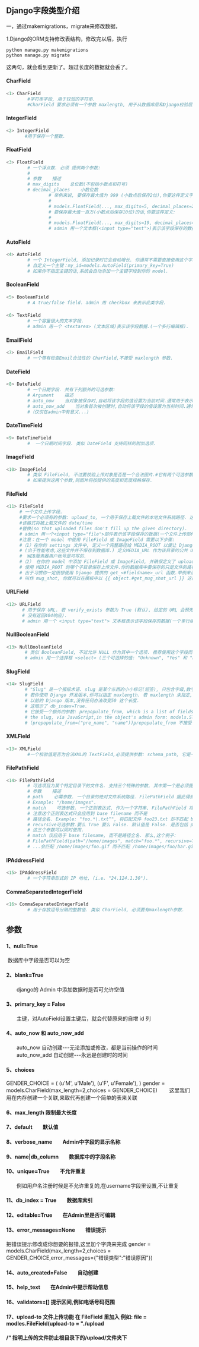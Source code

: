 ## Django字段类型介绍

一，通过makemigrations，migrate来修改数据，

1.Django的ORM支持修改表结构，修改完以后，执行

```shell
python manage.py makemigrations
python manage.py migrate
```
这两句，就会看到更新了。超过长度的数据就会丢了。

#### CharField

```python
<1> CharField
        #字符串字段, 用于较短的字符串.
        #CharField 要求必须有一个参数 maxlength, 用于从数据库层和Django校验层限制该字段所允许的最大字符数.
```
#### IntegerField
```python
<2> IntegerField
       #用于保存一个整数.
```
#### FloatField
```python
<3> FloatField
        # 一个浮点数. 必须 提供两个参数:
        #
        # 参数    描述
        # max_digits    总位数(不包括小数点和符号)
        # decimal_places    小数位数
                # 举例来说, 要保存最大值为 999 (小数点后保存2位),你要这样定义字段:
                #
                # models.FloatField(..., max_digits=5, decimal_places=2)
                # 要保存最大值一百万(小数点后保存10位)的话,你要这样定义:
                #
                # models.FloatField(..., max_digits=19, decimal_places=10)
                # admin 用一个文本框(<input type="text">)表示该字段保存的数据.
```
#### AutoField
```python
<4> AutoField
        # 一个 IntegerField, 添加记录时它会自动增长. 你通常不需要直接使用这个字段; 
        # 自定义一个主键：my_id=models.AutoField(primary_key=True)
        # 如果你不指定主键的话,系统会自动添加一个主键字段到你的 model.
```
#### BooleanField
```python
<5> BooleanField
        # A true/false field. admin 用 checkbox 来表示此类字段.
```
#### 
```python
<6> TextField
        # 一个容量很大的文本字段.
        # admin 用一个 <textarea> (文本区域)表示该字段数据.(一个多行编辑框).
```
#### EmailField
```python
<7> EmailField
        # 一个带有检查Email合法性的 CharField,不接受 maxlength 参数.
```
#### DateField
```python
<8> DateField
        # 一个日期字段. 共有下列额外的可选参数:
        # Argument    描述
        # auto_now    当对象被保存时,自动将该字段的值设置为当前时间.通常用于表示 "last-modified" 时间戳.
        # auto_now_add    当对象首次被创建时,自动将该字段的值设置为当前时间.通常用于表示对象创建时间.
        #（仅仅在admin中有意义...)
```
#### DateTimeField
```python
<9> DateTimeField
        #  一个日期时间字段. 类似 DateField 支持同样的附加选项.
```
#### ImageField
```python
<10> ImageField
        # 类似 FileField, 不过要校验上传对象是否是一个合法图片.#它有两个可选参数:height_field和width_field,
        # 如果提供这两个参数,则图片将按提供的高度和宽度规格保存.
```
#### FileField
```python
<11> FileField
     # 一个文件上传字段.
     #要求一个必须有的参数: upload_to, 一个用于保存上载文件的本地文件系统路径. 这个路径必须包含 strftime #formatting, 
     #该格式将被上载文件的 date/time 
     #替换(so that uploaded files don't fill up the given directory).
     # admin 用一个<input type="file">部件表示该字段保存的数据(一个文件上传部件) 
     #注意：在一个 model 中使用 FileField 或 ImageField 需要以下步骤:
     #（1）在你的 settings 文件中, 定义一个完整路径给 MEDIA_ROOT 以便让 Django在此处保存上传文件. 
     # (出于性能考虑,这些文件并不保存到数据库.) 定义MEDIA_URL 作为该目录的公共 URL. 要确保该目录对 
     #  WEB服务器用户帐号是可写的.
     #（2） 在你的 model 中添加 FileField 或 ImageField, 并确保定义了 upload_to 选项,以告诉 Django
     # 使用 MEDIA_ROOT 的哪个子目录保存上传文件.你的数据库中要保存的只是文件的路径(相对于 MEDIA_ROOT). 
     # 出于习惯你一定很想使用 Django 提供的 get_<#fieldname>_url 函数.举例来说,如果你的 ImageField 
     # 叫作 mug_shot, 你就可以在模板中以 {{ object.#get_mug_shot_url }} 这样的方式得到图像的绝对路径.
```
#### URLField
```python
<12> URLField
      # 用于保存 URL. 若 verify_exists 参数为 True (默认), 给定的 URL 会预先检查是否存在( 即URL是否被有效装入且
      # 没有返回404响应).
      # admin 用一个 <input type="text"> 文本框表示该字段保存的数据(一个单行编辑框)
```
#### NullBooleanField
```python
<13> NullBooleanField
       # 类似 BooleanField, 不过允许 NULL 作为其中一个选项. 推荐使用这个字段而不要用 BooleanField 加 null=True 选项
       # admin 用一个选择框 <select> (三个可选择的值: "Unknown", "Yes" 和 "No" ) 来表示这种字段数据.
```
#### SlugField
```python
<14> SlugField
       # "Slug" 是一个报纸术语. slug 是某个东西的小小标记(短签), 只包含字母,数字,下划线和连字符.#它们通常用于URLs
       # 若你使用 Django 开发版本,你可以指定 maxlength. 若 maxlength 未指定, Django 会使用默认长度: 50.  #在
       # 以前的 Django 版本,没有任何办法改变50 这个长度.
       # 这暗示了 db_index=True.
       # 它接受一个额外的参数: prepopulate_from, which is a list of fields from which to auto-#populate 
       # the slug, via JavaScript,in the object's admin form: models.SlugField
       # (prepopulate_from=("pre_name", "name"))prepopulate_from 不接受 DateTimeFields.
```
#### XMLField
```python
<13> XMLField
        #一个校验值是否为合法XML的 TextField,必须提供参数: schema_path, 它是一个用来校验文本的 RelaxNG schema #的文件系统路径.
```
#### FilePathField
```python
<14> FilePathField
        # 可选项目为某个特定目录下的文件名. 支持三个特殊的参数, 其中第一个是必须提供的.
        # 参数    描述
        # path    必需参数. 一个目录的绝对文件系统路径. FilePathField 据此得到可选项目. 
        # Example: "/home/images".
        # match    可选参数. 一个正则表达式, 作为一个字符串, FilePathField 将使用它过滤文件名.  
        # 注意这个正则表达式只会应用到 base filename 而不是
        # 路径全名. Example: "foo.*\.txt^", 将匹配文件 foo23.txt 却不匹配 bar.txt 或 foo23.gif.
        # recursive可选参数.要么 True 要么 False. 默认值是 False. 是否包括 path 下面的全部子目录.
        # 这三个参数可以同时使用.
        # match 仅应用于 base filename, 而不是路径全名. 那么,这个例子:
        # FilePathField(path="/home/images", match="foo.*", recursive=True)
        # ...会匹配 /home/images/foo.gif 而不匹配 /home/images/foo/bar.gif
```
#### IPAddressField
```python
<15> IPAddressField
        # 一个字符串形式的 IP 地址, (i.e. "24.124.1.30").
```
#### CommaSeparatedIntegerField
```python
<16> CommaSeparatedIntegerField
        # 用于存放逗号分隔的整数值. 类似 CharField, 必须要有maxlength参数.
```

## 参数

#### 1、null=True
​		数据库中字段是否可以为空
#### 2、blank=True
　　django的 Admin 中添加数据时是否可允许空值
#### 3、primary_key = False
　　主键，对AutoField设置主键后，就会代替原来的自增 id 列
#### 4、auto_now 和 auto_now_add
　　auto_now   自动创建---无论添加或修改，都是当前操作的时间
　　auto_now_add  自动创建---永远是创建时的时间
#### 5、choices
GENDER_CHOICE = (
        (u'M', u'Male'),
        (u'F', u'Female'),
    )
gender = models.CharField(max_length=2,choices = GENDER_CHOICE) 
　　这里我们用在内存创建一个关联,来取代再创建一个简单的表来关联
#### 6、max_length    限制最大长度
#### 7、default　　默认值
#### 8、verbose_name　　Admin中字段的显示名称
#### 9、name|db_column　　数据库中的字段名称
#### 10、unique=True　　不允许重复   
　　例如用户名注册时候是不允许重复的,在username字段里设置,不让重复
#### 11、db_index = True　　数据库索引    
#### 12、editable=True　　在Admin里是否可编辑
#### 13、error_messages=None　　错误提示   
   把错误提示修改成你想要的报错,这里加个字典来完成 gender = models.CharField(max_length=2,choices = GENDER_CHOICE,error_messages={"错误类型":"错误原因"})
#### 14、auto_created=False　　自动创建
#### 15、help_text　　在Admin中提示帮助信息
#### 16、validators=[]    提示区间,例如电话号码范围
#### 17、upload-to   文件上传功能 在 FileField 里加入 例如: file = modles.FileField(upload-to = "./upload

#### /"      指明上传的文件防止根目录下的/upload/文件夹下